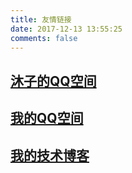 ```yaml
---
title: 友情链接
date: 2017-12-13 13:55:25
comments: false
---
```


## [沐子的QQ空间](https://user.qzone.qq.com/2720199529/)
## [我的QQ空间](https://user.qzone.qq.com/2426525089/)
## [我的技术博客](http://zzc2018.cn)
